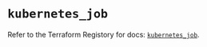 # `kubernetes_job`

Refer to the Terraform Registory for docs: [`kubernetes_job`](https://registry.terraform.io/providers/hashicorp/kubernetes/2.25.2/docs/resources/job).
